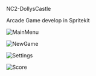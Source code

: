 NC2-DollysCastle

Arcade Game develop in Spritekit

![MainMenu](https://github.com/user-attachments/assets/5ff47ae1-330b-4f98-8492-043ae9228d2c)

![NewGame](https://github.com/user-attachments/assets/418d6351-2289-4d12-bcd7-d50333381062)

![Settings](https://github.com/user-attachments/assets/f2805fa2-141c-485a-b269-496e7ff2c052)

![Score](https://github.com/user-attachments/assets/8caddd12-e332-41e3-99b1-1e7459e15da9)

